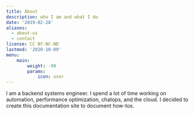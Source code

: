 ```yaml
---
title: About
description: who I am and what I do 
date: '2019-02-28'
aliases:
  - about-us
  - contact
license: CC BY-NC-ND
lastmod: '2020-10-09'
menu:
    main: 
        weight: -90
        params:
            icon: user
---
```


I am a backend systems engineer. I spend a lot of time working on automation, performance optimization, chatops, and the cloud. I decided to create this documentation site to document how-tos. 
